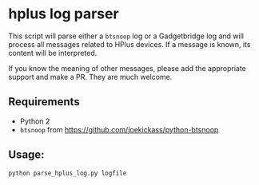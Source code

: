 # hplus log parser

This script will parse either a `btsnoop` log or a Gadgetbridge log and will process all messages related to HPlus devices. If a message is known, its content will be interpreted.

If you know the meaning of other messages, please add the appropriate support and make a PR. They are much welcome.

## Requirements

* Python 2
* `btsnoop` from https://github.com/joekickass/python-btsnoop

## Usage:
```
python parse_hplus_log.py logfile
```
